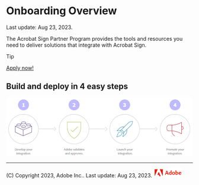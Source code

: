 # Onboarding Overview 

Last update: Aug 23, 2023.

The Acrobat Sign Partner Program provides the tools and
resources you need to deliver solutions that integrate with Acrobat Sign. 

<InlineAlert slots="header, text" />

Tip

[Apply now!](https://partners.adobe.com/technologyprogram/documentcloud/registration.html)

## Build and deploy in 4 easy steps

![_images/foursteps.png](_images/foursteps.png)

* * *

(C) Copyright 2023, Adobe Inc..  Last update: Aug 23, 2023.
![](../_static/adobelogo.png)

